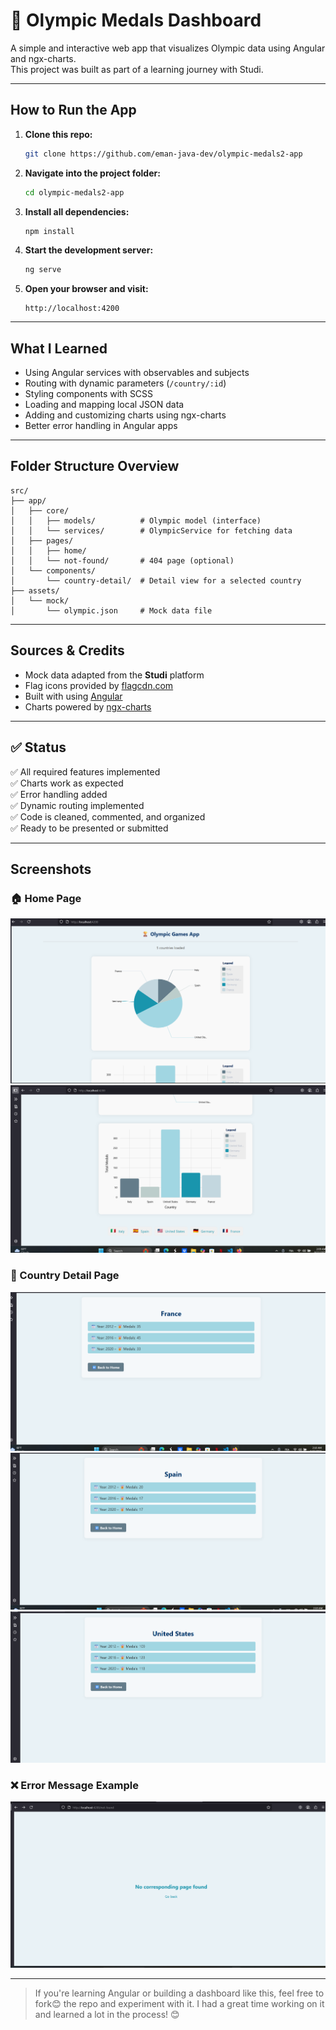 # 🏅 Olympic Medals Dashboard

A simple and interactive web app that visualizes Olympic data using Angular and ngx-charts.  
This project was built as part of a learning journey with Studi.

---

##  How to Run the App

1. **Clone this repo:**
   ```bash
   git clone https://github.com/eman-java-dev/olympic-medals2-app
   ```

2. **Navigate into the project folder:**
   ```bash
   cd olympic-medals2-app
   ```

3. **Install all dependencies:**
   ```bash
   npm install
   ```

4. **Start the development server:**
   ```bash
   ng serve
   ```

5. **Open your browser and visit:**
   ```arduino
   http://localhost:4200
   ```

---

##  What I Learned

- Using Angular services with observables and subjects  
- Routing with dynamic parameters (`/country/:id`)  
- Styling components with SCSS  
- Loading and mapping local JSON data  
- Adding and customizing charts using ngx-charts  
- Better error handling in Angular apps

---

##  Folder Structure Overview

```
src/
├── app/
│   ├── core/
│   │   ├── models/          # Olympic model (interface)
│   │   └── services/        # OlympicService for fetching data
│   ├── pages/
│   │   ├── home/            
│   │   └── not-found/       # 404 page (optional)
│   └── components/
│       └── country-detail/  # Detail view for a selected country
├── assets/
│   └── mock/
│       └── olympic.json     # Mock data file
```

---

##  Sources & Credits

- Mock data adapted from the **Studi** platform  
- Flag icons provided by [flagcdn.com](https://flagcdn.com)  
- Built with  using [Angular](https://angular.io)
- Charts powered by [ngx-charts](https://swimlane.github.io/ngx-charts/)

---

## ✅ Status

✅ All required features implemented  
✅ Charts work as expected  
✅ Error handling added  
✅ Dynamic routing implemented  
✅ Code is cleaned, commented, and organized  
✅ Ready to be presented or submitted 

---
## Screenshots

### 🏠 Home Page
![Home Page](src/assets/screenshots/home-page.png)
![Home Page](src/assets/screenshots/home-page1.png)

### 📄 Country Detail Page
![Country Detail](src/assets/screenshots/country-detail-page1.png)
![Country Detail](src/assets/screenshots/country-detail-page2.png)
![Country Detail](src/assets/screenshots/country-detail-page3.png)


### ❌ Error Message Example
![Error Message](src/assets/screenshots/error-message.png)


---

> If you're learning Angular or building a dashboard like this, feel free to fork😊 the repo and experiment with it. I had a great time working on it and learned a lot in the process! 😊
